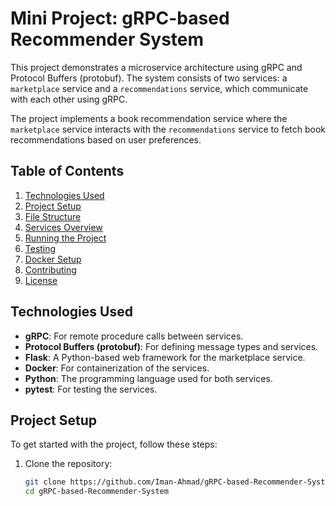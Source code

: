# Mini Project: gRPC-based Recommender System

This project demonstrates a microservice architecture using gRPC and Protocol Buffers (protobuf). The system consists of two services: a `marketplace` service and a `recommendations` service, which communicate with each other using gRPC.

The project implements a book recommendation service where the `marketplace` service interacts with the `recommendations` service to fetch book recommendations based on user preferences.

## Table of Contents

1. [Technologies Used](#technologies-used)
2. [Project Setup](#project-setup)
3. [File Structure](#file-structure)
4. [Services Overview](#services-overview)
5. [Running the Project](#running-the-project)
6. [Testing](#testing)
7. [Docker Setup](#docker-setup)
8. [Contributing](#contributing)
9. [License](#license)

## Technologies Used

- **gRPC**: For remote procedure calls between services.
- **Protocol Buffers (protobuf)**: For defining message types and services.
- **Flask**: A Python-based web framework for the marketplace service.
- **Docker**: For containerization of the services.
- **Python**: The programming language used for both services.
- **pytest**: For testing the services.
  
## Project Setup

To get started with the project, follow these steps:

1. Clone the repository:

   ```bash
   git clone https://github.com/Iman-Ahmad/gRPC-based-Recommender-System.git
   cd gRPC-based-Recommender-System
